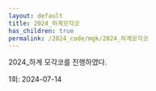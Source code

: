 ```yaml
---
layout: default
title: 2024_하계모각코
has_children: true
permalink: /2024_code/mgk/2024_하계모각코
---
```

2024_하계 모각코를 진행하였다.

1회: 2024-07-14